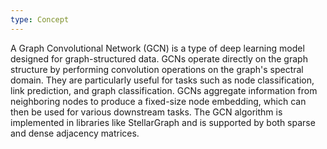 ```yaml
---
type: Concept
---
```


A Graph Convolutional Network (GCN) is a type of deep learning model designed for graph-structured data. GCNs operate directly on the graph structure by performing convolution operations on the graph's spectral domain. They are particularly useful for tasks such as node classification, link prediction, and graph classification. GCNs aggregate information from neighboring nodes to produce a fixed-size node embedding, which can then be used for various downstream tasks. The GCN algorithm is implemented in libraries like StellarGraph and is supported by both sparse and dense adjacency matrices.